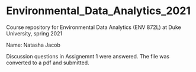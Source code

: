 # Environmental_Data_Analytics_2021
Course repository for Environmental Data Analytics (ENV 872L) at Duke University, spring 2021

Name: Natasha Jacob

Discussion questions in Assignemnt 1 were answered. The file was converted to a pdf and submitted. 
